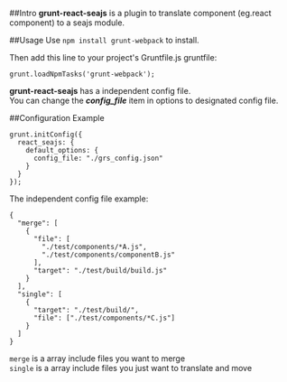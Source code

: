 ##Intro
**grunt-react-seajs** is a plugin to translate component (eg.react component) to a seajs module.		

##Usage
Use ```npm install grunt-webpack``` to install.        
		
Then add this line to your project's Gruntfile.js gruntfile:      

```
grunt.loadNpmTasks('grunt-webpack');
```			

**grunt-react-seajs** has a independent config file. 		
You can change the ***config_file*** item in options to designated config file.	    

##Configuration Example
```
grunt.initConfig({
  react_seajs: {
    default_options: {
      config_file: "./grs_config.json"
    }
  }
});
```    

The independent config file example:     
 
```
{
  "merge": [
    {
      "file": [
        "./test/components/*A.js",
        "./test/components/componentB.js"
      ],
      "target": "./test/build/build.js"
    }
  ],
  "single": [
    {
      "target": "./test/build/",
      "file": ["./test/components/*C.js"]
    }
  ]
}
```

```merge``` is a array include files you want to merge     
```single``` is a array include files you just want to translate and move 
